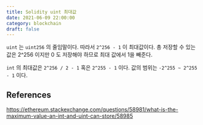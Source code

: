 ```yaml
---
title: Solidity uint 최대값
date: 2021-06-09 22:00:00
category: blockchain
draft: false
---
```


`uint` 는 `uint256` 의 줄임말이다. 따라서 `2^256 - 1` 이 최대값이다. 총 저장할 수 있는 값은 2^256 이지만 0 도 저장해야 하므로 최대 값에서 1을 빼준다.

`int` 의 최대값은 `2^256 / 2 - 1` 혹은 `2^255 - 1` 이다. 값의 범위는 `-2^255 ~ 2^255 - 1` 이다.

## References

https://ethereum.stackexchange.com/questions/58981/what-is-the-maximum-value-an-int-and-uint-can-store/58985
